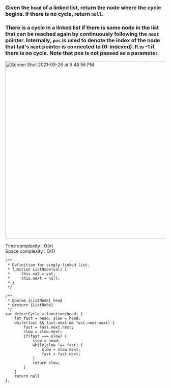 ### Given the `head` of a linked list, return the node where the cycle begins. If there is no cycle, return `null`.

### There is a cycle in a linked list if there is some node in the list that can be reached again by continuously following the `next` pointer. Internally, `pos` is used to denote the index of the node that tail's `next` pointer is connected to (0-indexed). It is -1 if there is no cycle. **Note that pos is not passed as a parameter.**

<img width="558" alt="Screen Shot 2021-09-26 at 9 48 56 PM" src="https://user-images.githubusercontent.com/37787994/134846952-f1d9086e-266c-4824-924f-a4c8bbaaeef9.png">

Time complexity : O(n)  
Space complexity : O(1)

```JS
/**
 * Definition for singly-linked list.
 * function ListNode(val) {
 *     this.val = val;
 *     this.next = null;
 * }
 */

/**
 * @param {ListNode} head
 * @return {ListNode}
 */
var detectCycle = function(head) {
    let fast = head, slow = head;
    while(fast && fast.next && fast.next.next) {
        fast = fast.next.next;
        slow = slow.next;
        if(fast === slow) {
            slow = head;
            while(slow !== fast) {
                slow = slow.next;
                fast = fast.next;
            }
            return slow;
        }
    }
    return null
};
```

